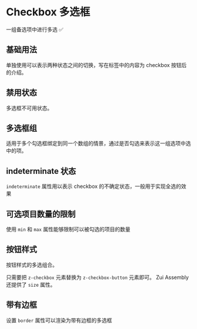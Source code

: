 # Checkbox 多选框

一组备选项中进行多选 ✅

## 基础用法

单独使用可以表示两种状态之间的切换，写在标签中的内容为 checkbox 按钮后的介绍。

<demo src="./checkbox/checkbox-base.vue" desc="在 z-checkbox 元素中定义 v-model 绑定变量，单一的 checkbox 中，默认绑定变量的值会是Boolean，选中为true，如何设置了 true-label 和 false-label 属性后 v-model 绑定的变量就会变成其值。"></demo>

## 禁用状态

多选框不可用状态。

<demo src="./checkbox/checkbox-disabled.vue" desc="设置disabled属性即可。"></demo>

## 多选框组

适用于多个勾选框绑定到同一个数组的情景，通过是否勾选来表示这一组选项中选中的项。

<demo src="./checkbox/checkbox-group.vue" desc="checkbox-group元素能把多个 checkbox 管理为一组，只需要在 Group 中使用 v-model 绑定 Array 类型的变量即可。 z-checkbox 的 label属性是该 checkbox 对应的值，若该标签中无内容，则该属性也充当 checkbox 按钮后的介绍。label与数组中的元素值相对应，如果存在指定的值则为选中状态，否则为不选中。"></demo>

## indeterminate 状态

`indeterminate` 属性用以表示 checkbox 的不确定状态，一般用于实现全选的效果

<demo src="./checkbox/checkbox-indeterminate.vue"></demo>

## 可选项目数量的限制

使用 `min` 和 `max` 属性能够限制可以被勾选的项目的数量

<demo src="./checkbox/checkbox-min-max.vue"></demo>

## 按钮样式

按钮样式的多选组合。

只需要把 `z-checkbox` 元素替换为 `z-checkbox-button` 元素即可。 Zui Assembly 还提供了 `size` 属性。

<demo src="./checkbox/checkbox-button.vue"></demo>

## 带有边框

设置 `border` 属性可以渲染为带有边框的多选框

<demo src="./checkbox/checkbox-border.vue"></demo>
